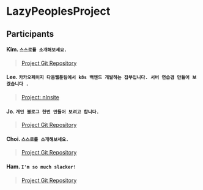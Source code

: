 # LazyPeoplesProject

## Participants

#### Kim. `스스로를 소개해보세요.` 
> [Project Git Repository](https://github.com/kyr9389/mapleItemAnalyzer)  

#### Lee.  `카카오페이지 다음웹툰팀에서 k8s 백앤드 개발하는 잡부입니다. 서버 연습겸 만들어 보겠습니다 .`
> [Project: nInsite](https://github.com/creaton60/nInsite)
  

#### Jo.  `개인 블로그 한번 만들어 보려고 합니다.`
> [Project Git Repository](https://github.com/snustcice/snustcice.github.io)
  

#### Choi.  `스스로를 소개해보세요.`
> [Project Git Repository](https://github.com/joi0104)
  

#### Ham.  `I'm so much slacker!`
> [Project Git Repository](https://github.com/net9keep)
